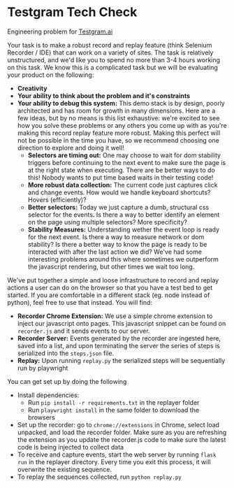 # Testgram Tech Check

Engineering problem for [Testgram.ai](http://testgram.ai) 

Your task is to make a robust record and replay feature (think Selenium Recorder / IDE) that can work on a variety of sites. The task is relatively unstructured, and we'd like you to spend no more than 3-4 hours working on this task. We know this is a complicated task but we will be evaluating your product on the following: 

- **Creativity**
- **Your ability to think about the problem and it's constraints**
- **Your ability to debug this system:** This demo stack is by design, poorly architected and has room for growth in many dimensions. Here are a few ideas, but by no means is this list exhaustive: we're excited to see how you solve these problems or any others you come up with as you're making this record replay feature more robust. Making this perfect will not be possible in the time you have, so we recommend choosing one direction to explore and doing it well!
    - **Selectors are timing out:** One may choose to wait for dom stability triggers before continuing to the next event to make sure the page is at the right state when executing. There are be better ways to do this! Nobody wants to put time based waits in their testing code!
    - **More robust data collection:** The current code just captures click and change events. How would we handle keyboard shortcuts? Hovers (efficiently)?
    - **Better selectors:** Today we just capture a dumb, structural css selector for the events. Is there a way to better identify an element on the page using multiple selectors? More specificity?
    - **Stability Measures:** Understanding wether the event loop is ready for the next event. Is there a way to measure network or dom stability? Is there a better way to know the page is ready to be interacted with after the last action we did? We've had some interesting problems around this where sometimes we outperform the javascript rendering, but other times we wait too long.

We've put together a simple and loose infrastructure to record and replay actions a user can do on the browser so that you have a test bed to get started. If you are comfortable in a different stack (eg. node instead of python), feel free to use that instead. You will find:

- **Recorder Chrome Extension:** We use a simple chrome extension to inject our javascript onto pages. This javascript snippet can be found on `recorder.js` and it sends events to our server.
- **Recorder Server:** Events generated by the recorder are ingested here, saved into a list, and upon terminating the server the series of steps is serialized into the `steps.json` file.
- **Replay:** Upon running `replay.py` the serialized steps will be sequentially run by playwright

You can get set up by doing the following

- Install dependencies:
    - Run `pip install -r requirements.txt` in the replayer folder
    - Run `playwright install` in the same folder to download the browsers
- Set up the recorder: go to `chrome://extensions` in Chrome, select load unpacked, and load the recorder folder. Make sure as you are refreshing the extension as you update the recorder.js code to make sure the latest code is being injected to collect data
- To receive and capture events, start the web server by running `flask run` in the replayer directory. Every time you exit this process, it will overwrite the existing sequence.
- To replay the sequences collected, run `python replay.py`